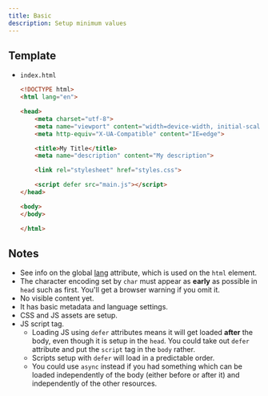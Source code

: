 ```yaml
---
title: Basic
description: Setup minimum values
---
```



## Template

- `index.html`
    ```html
    <!DOCTYPE html>
    <html lang="en">

    <head>
        <meta charset="utf-8">
        <meta name="viewport" content="width=device-width, initial-scale=1.0">
        <meta http-equiv="X-UA-Compatible" content="IE=edge">

        <title>My Title</title>
        <meta name="description" content="My description">

        <link rel="stylesheet" href="styles.css">

        <script defer src="main.js"></script>
    </head>

    <body>
    </body>

    </html>
    ```


## Notes

- See info on the global [lang](https://www.w3schools.com/tags/att_lang.asp) attribute, which is used on the `html` element.
- The character encoding set by `char` must appear as **early** as possible in `head` such as first. You'll get a browser warning if you omit it.
- No visible content yet.
- It has basic metadata and language settings.
- CSS and JS assets are setup.
- JS script tag.
    - Loading JS using `defer` attributes means it will get loaded **after** the body, even though it is setup in the `head`. You could take out `defer` attribute and put the `script` tag in the `body` rather.
    - Scripts setup with `defer` will load in a predictable order.
    - You could use `async` instead if you had something which can be loaded independently of the body (either before or after it) and independently of the other resources.
